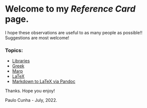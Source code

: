 # Welcome to my _Reference Card_ page.

I hope these observations are useful to as many people as possible!!
Suggestions are most welcome!

###  Topics:
- [Libraries](./libs.md)
- [Greek](https://github.com/cunhapaulo/ReferenceCard/wiki/Greek)
- [Marp](https://github.com/cunhapaulo/ReferenceCard/wiki/Marp)
- [LaTeX](https://github.com/cunhapaulo/ReferenceCard/wiki/LaTeX)
- [Markdown to LaTeX via Pandoc](https://github.com/cunhapaulo/ReferenceCard/wiki/Markdown-to-LaTeX-via-Pandoc)

Thanks.
Hope you enjoy!

Paulo Cunha - July, 2022.